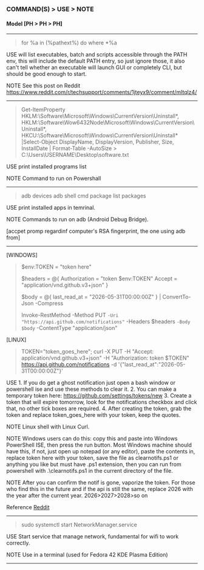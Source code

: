 ### COMMAND(S) > USE > NOTE

#### Model [PH > PH > PH]

----

> for %a in (%pathext%) do where *%a

USE will list executables, batch and scripts accessible through the PATH env, this will include the default PATH entry, so just ignore those, it also can't tell whether an executable will launch GUI or completely CLI, but should be good enough to start.

NOTE See this post on Reddit https://www.reddit.com/r/techsupport/comments/1jteyx9/comment/mltqlz4/

----

> Get-ItemProperty HKLM:\Software\Microsoft\Windows\CurrentVersion\Uninstall\*, HKLM:\Software\Wow6432Node\Microsoft\Windows\CurrentVersion\Uninstall\*, HKCU:\Software\Microsoft\Windows\CurrentVersion\Uninstall\* |Select-Object DisplayName, DisplayVersion, Publisher, Size, InstallDate | Format-Table -AutoSize > C:\Users\USERNAME\Desktop\software.txt

USE print installed programs list

NOTE Command to run on Powershall

----

> adb devices
> adb shell cmd package list packages   

USE print installed apps in temrinal.

NOTE Commands to run on adb (Android Debug Bridge). 

[accpet promp regardinf computer's RSA fingerprint, the one using adb from]

----

[WINDOWS]
> $env:TOKEN  = "token here"
>
> $headers = @{
>    Authorization = "token $env:TOKEN"
>    Accept        = "application/vnd.github.v3+json"
>}
>
>$body = @{ last_read_at = "2026-05-31T00:00:00Z" } | ConvertTo-Json -Compress
>
>Invoke-RestMethod -Method PUT `
>    -Uri "https://api.github.com/notifications" `
>    -Headers $headers `
>    -Body $body `
>    -ContentType "application/json"

[LINUX]
> TOKEN="token_goes_here"; curl -X PUT -H "Accept: application/vnd.github.v3+json" -H "Authorization: token $TOKEN" https://api.github.com/notifications -d '{"last_read_at":"2026-05-31T00:00:00Z"}'

USE 1. If you do get a ghost notification just open a bash window or powershell ise and use these methods to clear it.
    2. You can make a temporary token here: https://github.com/settings/tokens/new
    3. Create a token that will expire tomorrow, look for the notifications checkbox and click that, no other tick boxes are required.
    4. After creating the token, grab the token and replace token_goes_here with your token, keep the quotes.

NOTE Linux shell with Linux Curl.

NOTE Windows users can do this: copy this and paste into Windows PowerShell ISE, then press the run button. Most Windows machine should have this, if not, just open up notepad (or any editor), paste the contents in, replace token here with your token, save the file as clearnotifs.ps1 or anything you like but must have .ps1 extension, then you can run from powershell with .\clearnotifs.ps1 in the current directory of the file.

NOTE After you can confirm the notif is gone, vaporize the token.
     For those who find this in the future and if the api is still the same, replace 2026 with the year after the current year. 2026>2027>2028>so on

Reference [Reddit](https://www.reddit.com/r/github/comments/1npc0kw/in_recent_phishing_wave_a_ton_of_people_will_have/)

----

> sudo systemctl start NetworkManager.service

USE Start service that manage network, fundamental for wifi to work correctly.  

NOTE Use in a terminal (used for Fedora 42 KDE Plasma Edition)

-----



































































































































































